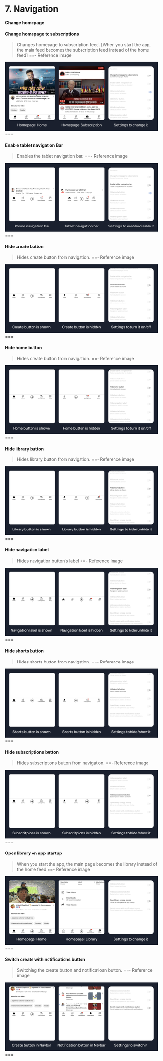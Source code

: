 # 7. Navigation

#### Change homepage
#### Change homepage to subscriptions
>Changes homepage to subscription feed. [When you start the app, the main feed becomes the subscription feed instead of the home feed]
==- Reference image
<img src="/assets/youtube/navigation/change-homepage-to-subscription.jpg" >
===

#### Enable tablet navigation Bar
>Enables the tablet navigation bar.
==- Reference image
<img src="/assets/youtube/navigation/enable-tablet-navigation-bar.jpg" >
===

#### Hide create button
>Hides create button from navigation.
==- Reference image
<img src="/assets/youtube/navigation/hide-create-button.jpg" >
===

#### Hide home button
>Hides create button from navigation.
==- Reference image
<img src="/assets/youtube/navigation/hide-home-button.jpg" >
===

#### Hide library button
>Hides library button from navigation.
==- Reference image
<img src="/assets/youtube/navigation/hide-library-button.jpg" >
===

#### Hide navigation label
>Hides navigation button's label
==- Reference image
<img src="/assets/youtube/navigation/hide-navigation-label.jpg" >
===

#### Hide shorts button
>Hides shorts button from navigation.
==- Reference image
<img src="/assets/youtube/navigation/hide-shorts-button.jpg" >
===

#### Hide subscriptions button
>Hides subscriptions button from navigation.
==- Reference image
<img src="/assets/youtube/navigation/hide-subscriptions-button.jpg" >
===

#### Open library on app startup
>When you start the app, the main page becomes the library instead of the home feed
==- Reference image
<img src="/assets/youtube/navigation/open-library-on-app-startup.jpg" >
===

#### Switch create with notifications button
>Switching the create button and notificatiosn button.
==- Reference image
<img src="/assets/youtube/navigation/switch-create-with-notification.jpg" >
===